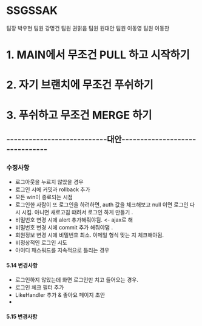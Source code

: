 # SSGSSAK
팀장 박우현 
팀원 강명건
팀원 권맑음
팀원 원대안
팀원 이동영
팀원 이동찬 

# 1. MAIN에서 무조건 PULL 하고 시작하기
# 2. 자기 브랜치에 무조건 푸쉬하기
# 3. 푸쉬하고 무조건 MERGE 하기 

<h2>---------------------------대안-------------------------------</h2>

<h3>수정사항</h3>

<ul>
  <li> 로그아웃을 누르지 않았을 경우 </li>
   <li> 로그인 시에 커밋과 rollback 추가 </li>
   <li> 모든 win이 종료되는 시점 </li>
   <li> 로그인한 사람이 또 로그인을 하려하면, auth 값을 체크해보고 null 이면 로그인 다시 시킴. 아니면 새로고침 떄려서 로그인 하게 만들기 .</li>
   <li> 비밀번호 변경 시에 alert 추가해줘야됨. <- ajax로 해</li>
   <li> 비밀번호 변경 시에 commit 추가 해줘야댐 .</li>
   <li> 회원정보 변경 시에 비밀번호 최소. 이메일 형식 맞는 지 체크해야됨. </li> 
  
  <li> 비정상적인 로그인 시도 <li> 아이디 패스워드를 지속적으로 틀리는 경우 </li> </li>
</ul>
     
<h4>5.14 변경사항 </h4>

<ul>
  <li>  로그인하지 않았는데 화면 로그인만 치고 들어오는 경우. 
  <li>  로그인 체크 필터 추가 </li></li>
  <li> LikeHandler 추가 & 좋아요 페이지 초안 </li>
  <li> </li>
</ul>

<h4>5.15 변경사항 </h4>
